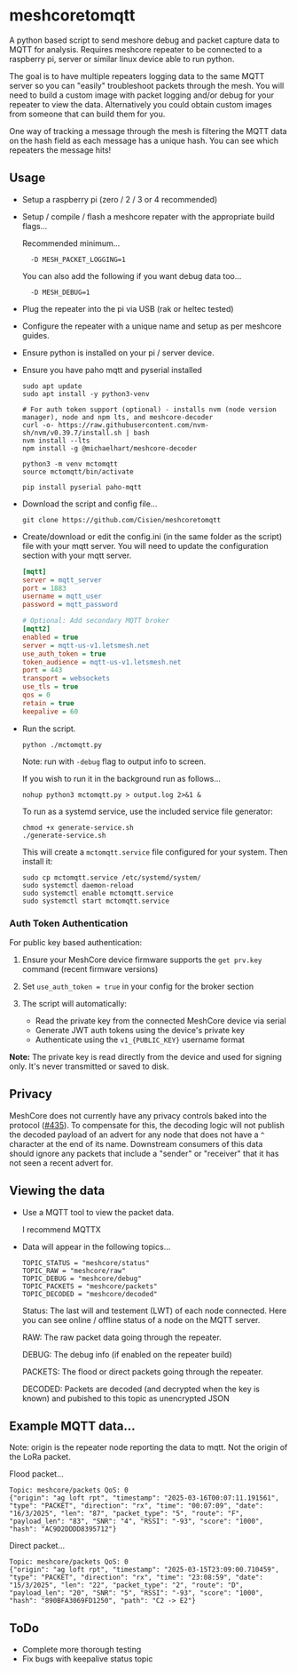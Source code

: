 # meshcoretomqtt
A python based script to send meshore debug and packet capture data to MQTT for analysis.  Requires meshcore repeater to be connected to a raspberry pi, server or similar linux device able to run python.

The goal is to have multiple repeaters logging data to the same MQTT server so you can "easily" troubleshoot packets through the mesh.
You will need to build a custom image with packet logging and/or debug for your repeater to view the data.  Alternatively you could obtain custom images from someone that can build them for you.

One way of tracking a message through the mesh is filtering the MQTT data on the hash field as each message has a unique hash.  You can see which repeaters the message hits!

## Usage
- Setup a raspberry pi (zero / 2 / 3 or 4 recommended)
- Setup / compile / flash a meshcore repater with the appropriate build flags...

  Recommended minimum...
  ```
    -D MESH_PACKET_LOGGING=1
  ```
  You can also add the following if you want debug data too...
  ```
    -D MESH_DEBUG=1
  ```
- Plug the repeater into the pi via USB (rak or heltec tested)
- Configure the repeater with a unique name and setup as per meshcore guides.
- Ensure python is installed on your pi / server device.
- Ensure you have paho mqtt and pyserial installed

  ```
  sudo apt update
  sudo apt install -y python3-venv

  # For auth token support (optional) - installs nvm (node version manager), node and npm lts, and meshcore-decoder
  curl -o- https://raw.githubusercontent.com/nvm-sh/nvm/v0.39.7/install.sh | bash
  nvm install --lts
  npm install -g @michaelhart/meshcore-decoder

  python3 -m venv mctomqtt
  source mctomqtt/bin/activate

  pip install pyserial paho-mqtt
  ```
- Download the script and config file...

  `git clone https://github.com/Cisien/meshcoretomqtt`

- Create/download or edit the config.ini (in the same folder as the script) file with your mqtt server.  You will need to update the configuration section with your mqtt server.
  ```ini
  [mqtt]
  server = mqtt_server
  port = 1883
  username = mqtt_user
  password = mqtt_password
  
  # Optional: Add secondary MQTT broker
  [mqtt2]
  enabled = true
  server = mqtt-us-v1.letsmesh.net
  use_auth_token = true
  token_audience = mqtt-us-v1.letsmesh.net
  port = 443
  transport = websockets
  use_tls = true
  qos = 0
  retain = true
  keepalive = 60
  ```
- Run the script.

  `python ./mctomqtt.py`
  
  Note: run with `-debug` flag to output info to screen.

  If you wish to run it in the background run as follows...
  ```
  nohup python3 mctomqtt.py > output.log 2>&1 &
  ```

  To run as a systemd service, use the included service file generator:
  ```
  chmod +x generate-service.sh
  ./generate-service.sh
  ```
  
  This will create a `mctomqtt.service` file configured for your system. Then install it:
  ```
  sudo cp mctomqtt.service /etc/systemd/system/
  sudo systemctl daemon-reload
  sudo systemctl enable mctomqtt.service
  sudo systemctl start mctomqtt.service
  ```

### Auth Token Authentication
For public key based authentication:

1. Ensure your MeshCore device firmware supports the `get prv.key` command (recent firmware versions)

2. Set `use_auth_token = true` in your config for the broker section

3. The script will automatically:
   - Read the private key from the connected MeshCore device via serial
   - Generate JWT auth tokens using the device's private key
   - Authenticate using the `v1_{PUBLIC_KEY}` username format

**Note:** The private key is read directly from the device and used for signing only. It's never transmitted or saved to disk.

## Privacy
MeshCore does not currently have any privacy controls baked into the protocol ([#435](https://github.com/ripplebiz/MeshCore/issues/435)). To compensate for this, the decoding logic will not publish the decoded payload of an advert for any node that does not have a `^` character at the end of its name. Downstream consumers of this data should ignore any packets that include a "sender" or "receiver" that it has not seen a recent advert for.

## Viewing the data

- Use a MQTT tool to view the packet data.

  I recommend MQTTX
- Data will appear in the following topics...
  ```
  TOPIC_STATUS = "meshcore/status"
  TOPIC_RAW = "meshcore/raw"
  TOPIC_DEBUG = "meshcore/debug"
  TOPIC_PACKETS = "meshcore/packets"
  TOPIC_DECODED = "meshcore/decoded"
  ```
  Status: The last will and testement (LWT) of each node connected.  Here you can see online / offline status of a node on the MQTT server.

  RAW: The raw packet data going through the repeater.

  DEBUG: The debug info (if enabled on the repeater build)

  PACKETS: The flood or direct packets going through the repeater.

  DECODED: Packets are decoded (and decrypted when the key is known) and pubished to this topic as unencrypted JSON

## Example MQTT data...

Note: origin is the repeater node reporting the data to mqtt.  Not the origin of the LoRa packet.

Flood packet...
```
Topic: meshcore/packets QoS: 0
{"origin": "ag loft rpt", "timestamp": "2025-03-16T00:07:11.191561", "type": "PACKET", "direction": "rx", "time": "00:07:09", "date": "16/3/2025", "len": "87", "packet_type": "5", "route": "F", "payload_len": "83", "SNR": "4", "RSSI": "-93", "score": "1000", "hash": "AC9D2DDDD8395712"}
```
Direct packet...
```
Topic: meshcore/packets QoS: 0
{"origin": "ag loft rpt", "timestamp": "2025-03-15T23:09:00.710459", "type": "PACKET", "direction": "rx", "time": "23:08:59", "date": "15/3/2025", "len": "22", "packet_type": "2", "route": "D", "payload_len": "20", "SNR": "5", "RSSI": "-93", "score": "1000", "hash": "890BFA3069FD1250", "path": "C2 -> E2"}
```

## ToDo
- Complete more thorough testing
- Fix bugs with keepalive status topic